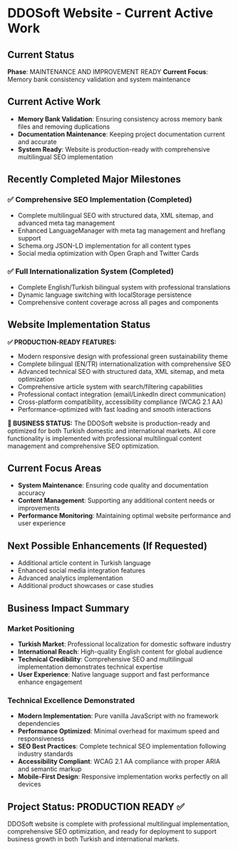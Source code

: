 # DDOSoft Website - Current Active Work

## Current Status
**Phase**: MAINTENANCE AND IMPROVEMENT READY
**Current Focus**: Memory bank consistency validation and system maintenance

## Current Active Work
- **Memory Bank Validation**: Ensuring consistency across memory bank files and removing duplications
- **Documentation Maintenance**: Keeping project documentation current and accurate
- **System Ready**: Website is production-ready with comprehensive multilingual SEO implementation

## Recently Completed Major Milestones

### ✅ Comprehensive SEO Implementation (Completed)
- Complete multilingual SEO with structured data, XML sitemap, and advanced meta tag management
- Enhanced LanguageManager with meta tag management and hreflang support
- Schema.org JSON-LD implementation for all content types
- Social media optimization with Open Graph and Twitter Cards

### ✅ Full Internationalization System (Completed)
- Complete English/Turkish bilingual system with professional translations
- Dynamic language switching with localStorage persistence
- Comprehensive content coverage across all pages and components

## Website Implementation Status

**✅ PRODUCTION-READY FEATURES:**
- Modern responsive design with professional green sustainability theme
- Complete bilingual (EN/TR) internationalization with comprehensive SEO
- Advanced technical SEO with structured data, XML sitemap, and meta optimization
- Comprehensive article system with search/filtering capabilities
- Professional contact integration (email/LinkedIn direct communication)
- Cross-platform compatibility, accessibility compliance (WCAG 2.1 AA)
- Performance-optimized with fast loading and smooth interactions

**🎯 BUSINESS STATUS:**
The DDOSoft website is production-ready and optimized for both Turkish domestic and international markets. All core functionality is implemented with professional multilingual content management and comprehensive SEO optimization.

## Current Focus Areas
- **System Maintenance**: Ensuring code quality and documentation accuracy
- **Content Management**: Supporting any additional content needs or improvements
- **Performance Monitoring**: Maintaining optimal website performance and user experience

## Next Possible Enhancements (If Requested)
- Additional article content in Turkish language
- Enhanced social media integration features
- Advanced analytics implementation
- Additional product showcases or case studies
## Business Impact Summary

### Market Positioning
- **Turkish Market**: Professional localization for domestic software industry
- **International Reach**: High-quality English content for global audience
- **Technical Credibility**: Comprehensive SEO and multilingual implementation demonstrates technical expertise
- **User Experience**: Native language support and fast performance enhance engagement

### Technical Excellence Demonstrated
- **Modern Implementation**: Pure vanilla JavaScript with no framework dependencies
- **Performance Optimized**: Minimal overhead for maximum speed and responsiveness
- **SEO Best Practices**: Complete technical SEO implementation following industry standards
- **Accessibility Compliant**: WCAG 2.1 AA compliance with proper ARIA and semantic markup
- **Mobile-First Design**: Responsive implementation works perfectly on all devices

## Project Status: PRODUCTION READY ✅
DDOSoft website is complete with professional multilingual implementation, comprehensive SEO optimization, and ready for deployment to support business growth in both Turkish and international markets.
